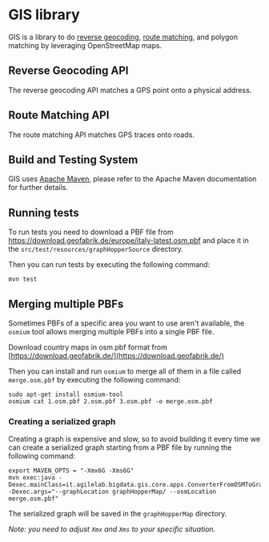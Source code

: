 # GIS library

GIS is a library to do [reverse geocoding](#reverse-geocoding-api), [route matching](#route-matching-api), and polygon
matching by leveraging OpenStreetMap maps.

## Reverse Geocoding API

The reverse geocoding API matches a GPS point onto a physical address.

## Route Matching API

The route matching API matches GPS traces onto roads.

## Build and Testing System

GIS uses [Apache Maven](https://maven.apache.org/), please refer to the Apache Maven documentation for further details.

## Running tests

To run tests you need to download a PBF file from https://download.geofabrik.de/europe/italy-latest.osm.pbf and place it
in the `src/test/resources/graphHopperSource` directory.

Then you can run tests by executing the following command:

```shell
mvn test
```

## Merging multiple PBFs

Sometimes PBFs of a specific area you want to use aren't available, the `osmium` tool allows merging multiple PBFs into
a single PBF file.

Download country maps in osm.pbf format from [https://download.geofabrik.de/](https://download.geofabrik.de/)

Then you can install and run `osmium` to merge all of them in a file called `merge.osm.pbf` by executing the following
command:

```shell
sudo apt-get install osmium-tool
osmium cat 1.osm.pbf 2.osm.pbf 3.osm.pbf -o merge.osm.pbf
```

### Creating a serialized graph

Creating a graph is expensive and slow, so to avoid building it every time we can create a serialized graph starting
from a PBF file by running the following command:

```shell
export MAVEN_OPTS = "-Xmx6G -Xms6G"
mvn exec:java -Dexec.mainClass=it.agilelab.bigdata.gis.core.apps.ConverterFromOSMToGraphHopperMap -Dexec.args="--graphLocation graphHopperMap/ --osmLocation merge.osm.pbf"
```

The serialized graph will be saved in the `graphHopperMap` directory.

_Note: you need to adjust `Xmx` and `Xms` to your specific situation._
